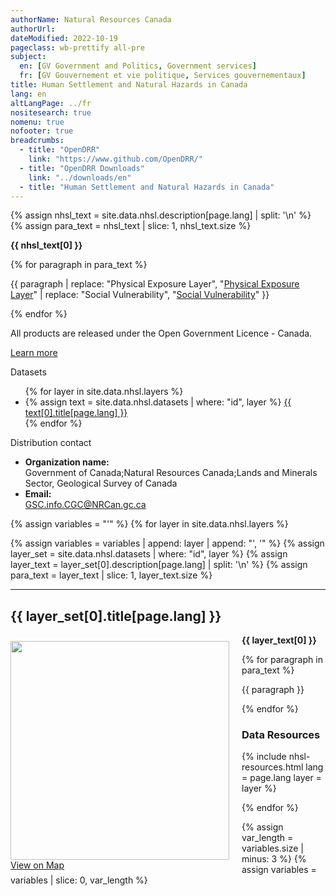 ```yaml
---
authorName: Natural Resources Canada
authorUrl:
dateModified: 2022-10-19
pageclass: wb-prettify all-pre
subject:
  en: [GV Government and Politics, Government services]
  fr: [GV Gouvernement et vie politique, Services gouvernementaux]
title: Human Settlement and Natural Hazards in Canada
lang: en
altLangPage: ../fr
nositesearch: true
nomenu: true
nofooter: true
breadcrumbs:
  - title: "OpenDRR"
    link: "https://www.github.com/OpenDRR/"
  - title: "OpenDRR Downloads"
    link: "../downloads/en"
  - title: "Human Settlement and Natural Hazards in Canada"
---
```

<link href='../assets/css/app.css' rel='stylesheet'/>

{% assign nhsl_text = site.data.nhsl.description[page.lang] | split: '\n' %}
{% assign para_text = nhsl_text | slice: 1, nhsl_text.size %}

<p><strong>{{ nhsl_text[0] }}</strong></p>
<div class="row">
  <div class="col-md-8">
    {% for paragraph in para_text %}
      <p>{{ paragraph | replace: "Physical Exposure Layer", "<a href='#nhsl_physical_exposure_indicators-a'>Physical Exposure Layer</a>" | replace: "Social Vulnerability", "<a href='#nhsl_social_fabric_indicators-a'>Social Vulnerability</a>" }}</p>
    {% endfor %}
    <!-- <p style="text-align:justify;">The <a href='#nhsl_hazard_threat_indicators-a'>Risk Dynamics Layer</a> utilizes information on population growth and land use change since 1975 to evaluate how evolving patterns of urbanization are contributing to escalating profiles of natural risk over time across Canada.</p> -->
    <section class="jumbotron">
      <p>All products are released under the Open Government Licence - Canada.</p>
      <p><a href="https://open.canada.ca/en/open-government-licence-canada" class="btn btn-info btn-lg" role="button">Learn more</a></p>
    </section>
  </div>
  <div class="col-md-4">
    <div class="panel panel-primary mrgn-tp-sm">
      <div class="panel-heading">
        <div class="panel-title">Datasets</div>
      </div>
      <ul class="list-group">
        {% for layer in site.data.nhsl.layers %}
        <li class="list-group-item">
          {% assign text = site.data.nhsl.datasets | where: "id", layer %}
          <a href='#{{ layer }}-a'>{{ text[0].title[page.lang] }}</a>
        </li>
        {% endfor %}
      </ul>
    </div>
    <div class="panel panel-primary">
      <div class="panel-heading">
        <div class="panel-title">Distribution contact</div>
      </div>
      <ul class="list-group">
        <li class="list-group-item">
          <b>Organization name:</b><br>
          Government of Canada;Natural Resources Canada;Lands and Minerals Sector, Geological Survey of Canada
        </li>
        <li class="list-group-item">
          <b>Email:</b><br>
          <a href="mailto:GSC.info.CGC@NRCan.gc.ca">GSC.info.CGC@NRCan.gc.ca</a>
        </li>
      </ul>
    </div>
  </div>
</div>

{% assign variables = "'" %}
{% for layer in site.data.nhsl.layers %}

  {% assign variables = variables | append: layer | append: "', '" %}
  {% assign layer_set = site.data.nhsl.datasets | where: "id", layer %}
  {% assign layer_text = layer_set[0].description[page.lang] | split: '\n' %}
  {% assign para_text = layer_text | slice: 1, layer_text.size %}

  <hr>

  <a name="{{ layer }}-a"></a>

  <h2>{{ layer_set[0].title[page.lang] }}</h2>

  <p>
    <div class="card" style="float:left;margin:10px 20px 0px 0px;">
      <img src="../assets/img/{{ layer }}.png" width="350" class="img-rounded img-responsive"/>
      <div class="card-body">
        <a href="{{ layer }}_map.html" class="btn btn-primary btn-lg btn-block mrgn-tp-sm" role="button"> View on Map </a>
      </div>
    </div>
    <strong>{{ layer_text[0] }}</strong>
  </p>

  <div>
  {% for paragraph in para_text %}
    <p>{{ paragraph }}</p>
  {% endfor %}
  </div>

  <div id={{ layer }} class="col-md-12">
    <h3>Data Resources</h3>
    {% include nhsl-resources.html lang = page.lang layer = layer %}
  </div>

{% endfor %}

{% assign var_length = variables.size | minus: 3 %}
{% assign variables = variables | slice: 0, var_length %}

<script src="https://code.jquery.com/jquery-1.12.2.min.js"
        integrity="sha256-lZFHibXzMHo3GGeehn1hudTAP3Sc0uKXBXAzHX1sjtk=" crossorigin="anonymous"></script>

<script src="../assets/js/app.js"></script>
<script>
  let layers = [{{ variables }}];
  showProv( layers );
</script>
